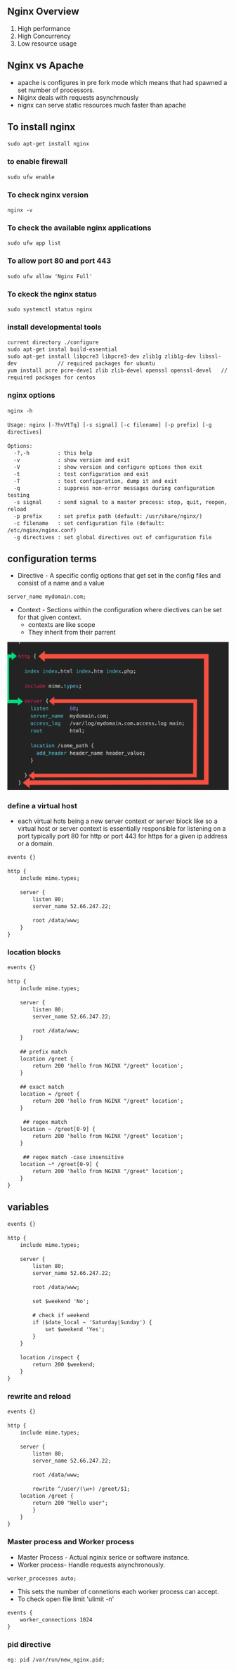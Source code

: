 
## Nginx Overview

1. High performance
2. High Concurrency
3. Low resource usage

## Nginx vs Apache

* apache is configures in pre fork mode which means that had spawned a set number of processors.
* Niginx deals with requests asynchrnously
* nignx can serve static resources much faster than apache

## To install nginx

```
sudo apt-get install nginx
```
### to enable firewall

```
sudo ufw enable
```
### To check nginx version

```
nginx -v
```

### To check the available nginx applications 

```
sudo ufw app list
```
### To allow port 80 and port 443

```
sudo ufw allow 'Nginx Full'
```

### To ckeck the nginx status

```
sudo systemctl status nginx
```

### install developmental tools
```
current directory ./configure
sudo apt-get instal build-essential
sudo apt-get install libpcre3 libpcre3-dev zlib1g zlib1g-dev libssl-dev             // required packages for ubuntu
yum install pcre pcre-deve1 zlib zlib-devel openssl openssl-devel   // required packages for centos
```

### nginx options
```
nginx -h

Usage: nginx [-?hvVtTq] [-s signal] [-c filename] [-p prefix] [-g directives]

Options:
  -?,-h         : this help
  -v            : show version and exit
  -V            : show version and configure options then exit
  -t            : test configuration and exit
  -T            : test configuration, dump it and exit
  -q            : suppress non-error messages during configuration testing
  -s signal     : send signal to a master process: stop, quit, reopen, reload
  -p prefix     : set prefix path (default: /usr/share/nginx/)
  -c filename   : set configuration file (default: /etc/nginx/nginx.conf)
  -g directives : set global directives out of configuration file
```

## configuration terms

* Directive - A specific config options that get set in the config files and consist of a name and a value
```
server_name mydomain.com;
```
* Context - Sections within the configuration where diectives can be set for that given context.
    * contexts are like scope
    * They inherit from their parrent

![nginx](img/context.png?raw=true "Title")

### define a virtual host

* each virtual hots being a new server context or server block like so a virtual host or server context is essentially responsible for listening on a port typically port 80 for http or port 443 for https for a given ip address or a domain.
```
events {}

http {
    include mime.types;

    server {
        listen 80;
        server_name 52.66.247.22;

        root /data/www;
    }
}
```
### location blocks

```
events {}

http {
    include mime.types;

    server {
        listen 80;
        server_name 52.66.247.22;

        root /data/www;
    }

    ## prefix match
    location /greet {
        return 200 'hello from NGINX "/greet" location';
    }

    ## exact match
    location = /greet {
        return 200 'hello from NGINX "/greet" location';
    }

     ## regex match
    location ~ /greet[0-9] {
        return 200 'hello from NGINX "/greet" location';
    }

     ## regex match -case insensitive
    location ~* /greet[0-9] {
        return 200 'hello from NGINX "/greet" location';
    }
}
```

## variables

```
events {}

http {
    include mime.types;

    server {
        listen 80;
        server_name 52.66.247.22;

        root /data/www;

        set $weekend 'No';

        # check if weekend
        if ($date_local ~ 'Saturday|Sunday') {
            set $weekend 'Yes';
        }
    }

    location /inspect {
        return 200 $weekend;
    }
}
```

### rewrite and reload

```
events {}

http {
    include mime.types;

    server {
        listen 80;
        server_name 52.66.247.22;

        root /data/www;

        rewrite ^/user/(\w+) /greet/$1;
    location /greet {
        return 200 "Hello user";
        }
    }
}
```

### Master process and Worker process

* Master Process - Actual nginix serice or software instance.
* Worker process- Handle requests asynchronously.
```
worker_processes auto;
```

* This sets the number of connetions each worker process can accept.
* To check open file limit 'ulimit -n'
```
events {
    worker_connections 1024
}
```

### pid directive

```
eg: pid /var/run/new_nginx.pid;
```






